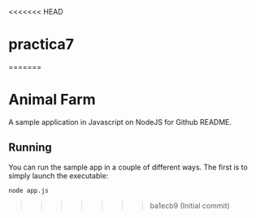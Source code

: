 <<<<<<< HEAD
# practica7
=======
# Animal Farm

A sample application in Javascript on NodeJS for Github README.

## Running

You can run the sample app in a couple of different ways. The first is to simply launch the executable:
```
node app.js
```
>>>>>>> ba1ecb9 (Initial commit)
